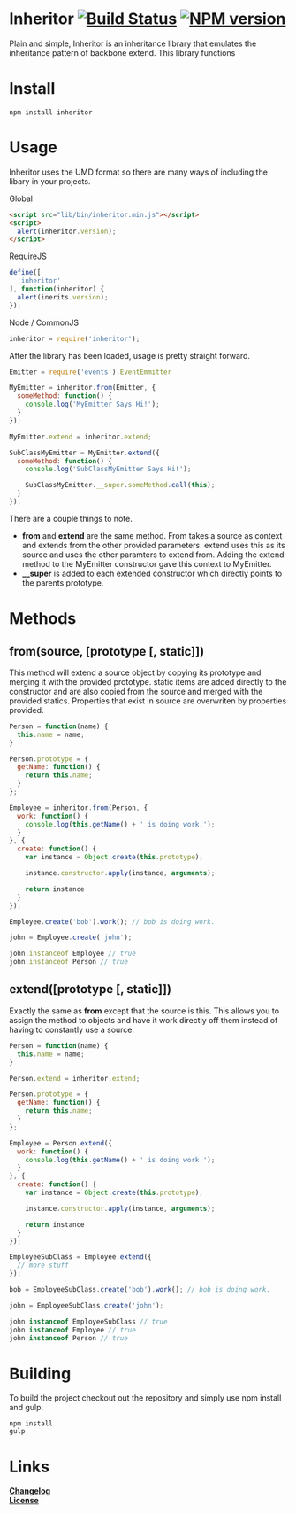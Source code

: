 # Inheritor [![Build Status](https://travis-ci.org/rstone770/inheritor.svg?branch=master)](https://travis-ci.org/rstone770/inheritor) [![NPM version](http://img.shields.io/npm/v/inheritor.svg)](http://img.shields.io/npm/v/inheritor.svg)

Plain and simple, Inheritor is an inheritance library that emulates the inheritance pattern of backbone extend. This library functions 

# Install
```
npm install inheritor
```

# Usage
Inheritor uses the UMD format so there are many ways of including the libary in your projects.

Global
```html
<script src="lib/bin/inheritor.min.js"></script>
<script>
  alert(inheritor.version);
</script>
```

RequireJS
```javascript
define([
  'inheritor'
], function(inheritor) {
  alert(inerits.version);
});

```

Node / CommonJS
```javascript
inheritor = require('inheritor');
```

After the library has been loaded, usage is pretty straight forward.

```javascript
Emitter = require('events').EventEmmitter

MyEmitter = inheritor.from(Emitter, {
  someMethod: function() {
    console.log('MyEmitter Says Hi!');
  } 
});

MyEmitter.extend = inheritor.extend;

SubClassMyEmitter = MyEmitter.extend({
  someMethod: function() {
    console.log('SubClassMyEmitter Says Hi!');

    SubClassMyEmitter.__super.someMethod.call(this);
  }
});

```
There are a couple things to note. 
- **from** and **extend** are the same method. From takes a source as context and extends from the other provided parameters. extend uses this as its source and uses the other paramters to extend from. Adding the extend method to the MyEmitter constructor gave this context to MyEmitter.
- **__super** is added to each extended constructor which directly points to the parents prototype.

# Methods
## from(source, [prototype [, static]])
This method will extend a source object by copying its prototype and merging it with the provided prototype. static items are added directly to the constructor and are also copied from the source and merged with the provided statics. Properties that exist in source are overwriten by properties provided.

```javascript
Person = function(name) {
  this.name = name;
}

Person.prototype = {
  getName: function() {
    return this.name; 
  }
};

Employee = inheritor.from(Person, {
  work: function() {
    console.log(this.getName() + ' is doing work.');
  }
}, {
  create: function() {
    var instance = Object.create(this.prototype);

    instance.constructor.apply(instance, arguments);

    return instance
  }
});

Employee.create('bob').work(); // bob is doing work.

john = Employee.create('john');

john.instanceof Employee // true
john.instanceof Person // true
```

## extend([prototype [, static]])
Exactly the same as **from** except that the source is this. This allows you to assign the method to objects and have it work directly off them instead of having to constantly use a source.

```javascript
Person = function(name) {
  this.name = name;
}

Person.extend = inheritor.extend;

Person.prototype = {
  getName: function() {
    return this.name; 
  }
};

Employee = Person.extend({
  work: function() {
    console.log(this.getName() + ' is doing work.');
  }
}, {
  create: function() {
    var instance = Object.create(this.prototype);

    instance.constructor.apply(instance, arguments);

    return instance
  }
});

EmployeeSubClass = Employee.extend({
  // more stuff
});

bob = EmployeeSubClass.create('bob').work(); // bob is doing work.

john = EmployeeSubClass.create('john');

john instanceof EmployeeSubClass // true
john instanceof Employee // true
john instanceof Person // true
```

# Building
To build the project checkout out the repository and simply use npm install and gulp.
```
npm install
gulp
```

# Links
[**Changelog**](CHANGELOG.MD)  
[**License**](LICENSE)  

